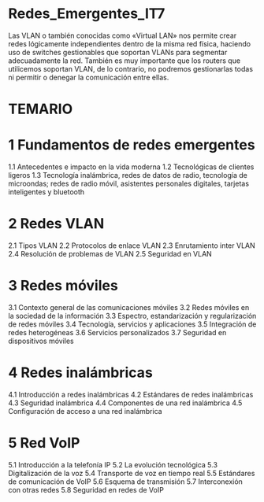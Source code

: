 # Redes_Emergentes_IT7
Las VLAN o también conocidas como «Virtual LAN» nos permite crear redes lógicamente independientes dentro de la misma red física, haciendo uso de switches gestionables que soportan VLANs para segmentar adecuadamente la red. También es muy importante que los routers que utilicemos soportan VLAN, de lo contrario, no podremos gestionarlas todas ni permitir o denegar la comunicación entre ellas.

# TEMARIO

# 1 Fundamentos de redes emergentes 
1.1 Antecedentes e impacto en la vida moderna
1.2 Tecnológicas de clientes ligeros
1.3 Tecnología inalámbrica, redes de datos de radio,
tecnología de microondas; redes de radio móvil,
asistentes personales digitales, tarjetas
inteligentes y bluetooth

# 2 Redes VLAN 
2.1 Tipos VLAN
2.2 Protocolos de enlace VLAN
2.3 Enrutamiento inter VLAN
2.4 Resolución de problemas de VLAN
2.5 Seguridad en VLAN

# 3 Redes móviles
3.1 Contexto general de las comunicaciones móviles
3.2 Redes móviles en la sociedad de la información
3.3 Espectro, estandarización y regularización de redes móviles
3.4 Tecnología, servicios y aplicaciones
3.5 Integración de redes heterogéneas
3.6 Servicios personalizados
3.7 Seguridad en dispositivos móviles

# 4 Redes inalámbricas
4.1 Introducción a redes inalámbricas
4.2 Estándares de redes inalámbricas
4.3 Seguridad inalámbrica
4.4 Componentes de una red inalámbrica
4.5 Configuración de acceso a una red inalámbrica

# 5 Red VoIP
5.1 Introducción a la telefonía IP
5.2 La evolución tecnológica
5.3 Digitalización de la voz
5.4 Transporte de voz en tiempo real
5.5 Estándares de comunicación de VoIP
5.6 Esquema de transmisión
5.7 Interconexión con otras redes
5.8 Seguridad en redes de VoIP
